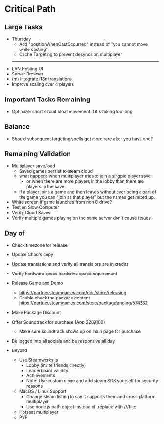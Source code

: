 # Critical Path
## Large Tasks
- Thursday
    - Add "positionWhenCastOccurred" instead of "you cannot move while casting"
    - Cache Targeting to prevent desyncs on multiplayer
    ---
- LAN Hosting UI
- Server Browser
- (m) Integrate i18n translations
- Improve scaling over 4 players
## Important Tasks Remaining
- Optimize: short circuit bloat movement if it's taking too long

## Balance
- Should subsequent targeting spells get more rare after you have one?

## Remaining Validation
- Multiplayer save/load
    - Saved games persist to steam cloud
    - what happens when multiplayer tries to join a singple player save
        - or when there are more players in the lobby than there are players in the save
    - If a player joins a game and then leaves without ever being a part of the game you can "join as that player" but the names get mixed up.
- White screen if game launches from non C drive?
- Test on Slow Computer
- Verify Cloud Saves
- Verify multiple games playing on the same server don't cause issues

## Day of
- Check timezone for release
- Update Chad's copy
- Update translations and verify all translators are in credits
- Verify hardware specs harddrive space requirement
- Release Game and Demo
    - https://partner.steamgames.com/doc/store/releasing
    - Double check the package content https://partner.steamgames.com/store/packagelanding/574232
- Make Package Discount
- Offer Soundtrack for purchase (App 2289100)
    - Make sure soundtrack shows up on main page for purchase
- Be logged into all socials and be responsive all day

- Beyond
    - Use [Steamworks.js](https://github.com/ceifa/steamworks.js)
        - Lobby (invite friends directly)
        - Leaderboard validity
        - Achievements
        - Note: Use custom clone and add steam SDK yourself for security reasons
    - MacOS / Linux Support
        - Change steam listing to say it supports them and cross platform multiplayer
        - Use node.js path object instead of .replace with ///file:
    - Hotseat multiplayer
    - PVP